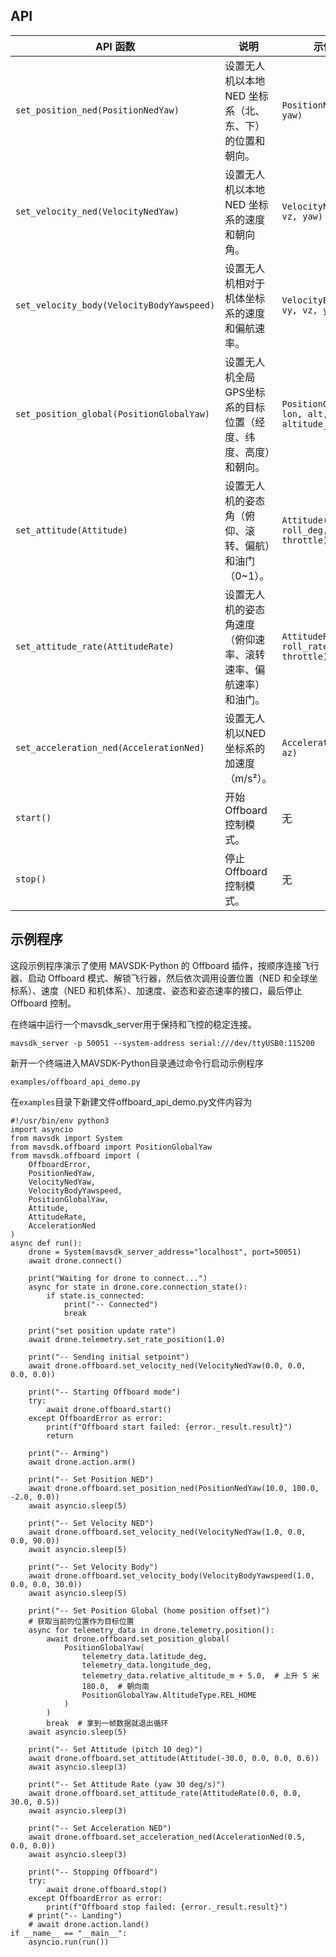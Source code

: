 ## API
| API 函数                                    | 说明                               | 示例参数类型                                                    |
| ----------------------------------------- | -------------------------------- | --------------------------------------------------------- |
| `set_position_ned(PositionNedYaw)`        | 设置无人机以本地 NED 坐标系（北、东、下）的位置和朝向。   | `PositionNedYaw(x, y, z, yaw)`                            |
| `set_velocity_ned(VelocityNedYaw)`        | 设置无人机以本地 NED 坐标系的速度和朝向角。         | `VelocityNedYaw(vx, vy, vz, yaw)`                         |
| `set_velocity_body(VelocityBodyYawspeed)` | 设置无人机相对于机体坐标系的速度和偏航速率。           | `VelocityBodyYawspeed(vx, vy, vz, yawspeed)`              |
| `set_position_global(PositionGlobalYaw)`  | 设置无人机全局GPS坐标系的目标位置（经度、纬度、高度）和朝向。 | `PositionGlobalYaw(lat, lon, alt, yaw, altitude_type)`    |
| `set_attitude(Attitude)`                  | 设置无人机的姿态角（俯仰、滚转、偏航）和油门（0\~1）。    | `Attitude(pitch_deg, roll_deg, yaw_deg, throttle)`        |
| `set_attitude_rate(AttitudeRate)`         | 设置无人机的姿态角速度（俯仰速率、滚转速率、偏航速率）和油门。  | `AttitudeRate(pitch_rate, roll_rate, yaw_rate, throttle)` |
| `set_acceleration_ned(AccelerationNed)`   | 设置无人机以NED坐标系的加速度（m/s²）。          | `AccelerationNed(ax, ay, az)`                             |
| `start()`                                 | 开始 Offboard 控制模式。                | 无                                                         |
| `stop()`                                  | 停止 Offboard 控制模式。                | 无                                                         |


## 示例程序
这段示例程序演示了使用 MAVSDK-Python 的 Offboard 插件，按顺序连接飞行器、启动 Offboard 模式、解锁飞行器，然后依次调用设置位置（NED 和全球坐标系）、速度（NED 和机体系）、加速度、姿态和姿态速率的接口，最后停止 Offboard 控制。

在终端中运行一个mavsdk_server用于保持和飞控的稳定连接。
```
mavsdk_server -p 50051 --system-address serial:///dev/ttyUSB0:115200
```

新开一个终端进入MAVSDK-Python目录通过命令行启动示例程序
```
examples/offboard_api_demo.py
```
在`examples`目录下新建文件offboard_api_demo.py文件内容为
```
#!/usr/bin/env python3
import asyncio
from mavsdk import System
from mavsdk.offboard import PositionGlobalYaw
from mavsdk.offboard import (
    OffboardError,
    PositionNedYaw,
    VelocityNedYaw,
    VelocityBodyYawspeed,
    PositionGlobalYaw,
    Attitude,
    AttitudeRate,
    AccelerationNed
)
async def run():
    drone = System(mavsdk_server_address="localhost", port=50051)
    await drone.connect()

    print("Waiting for drone to connect...")
    async for state in drone.core.connection_state():
        if state.is_connected:
            print("-- Connected")
            break

    print("set position update rate")
    await drone.telemetry.set_rate_position(1.0)

    print("-- Sending initial setpoint")
    await drone.offboard.set_velocity_ned(VelocityNedYaw(0.0, 0.0, 0.0, 0.0))

    print("-- Starting Offboard mode")
    try:
        await drone.offboard.start()
    except OffboardError as error:
        print(f"Offboard start failed: {error._result.result}")
        return
    
    print("-- Arming")
    await drone.action.arm()

    print("-- Set Position NED")
    await drone.offboard.set_position_ned(PositionNedYaw(10.0, 100.0, -2.0, 0.0))
    await asyncio.sleep(5)

    print("-- Set Velocity NED")
    await drone.offboard.set_velocity_ned(VelocityNedYaw(1.0, 0.0, 0.0, 90.0))
    await asyncio.sleep(5)

    print("-- Set Velocity Body")
    await drone.offboard.set_velocity_body(VelocityBodyYawspeed(1.0, 0.0, 0.0, 30.0))
    await asyncio.sleep(5)

    print("-- Set Position Global (home position offset)")
    # 获取当前的位置作为目标位置
    async for telemetry_data in drone.telemetry.position():
        await drone.offboard.set_position_global(
            PositionGlobalYaw(
                telemetry_data.latitude_deg,
                telemetry_data.longitude_deg,
                telemetry_data.relative_altitude_m + 5.0,  # 上升 5 米
                180.0,  # 朝向南
                PositionGlobalYaw.AltitudeType.REL_HOME
            )
        )
        break  # 拿到一帧数据就退出循环
    await asyncio.sleep(5)

    print("-- Set Attitude (pitch 10 deg)")
    await drone.offboard.set_attitude(Attitude(-30.0, 0.0, 0.0, 0.6))
    await asyncio.sleep(3)

    print("-- Set Attitude Rate (yaw 30 deg/s)")
    await drone.offboard.set_attitude_rate(AttitudeRate(0.0, 0.0, 30.0, 0.5))
    await asyncio.sleep(3)

    print("-- Set Acceleration NED")
    await drone.offboard.set_acceleration_ned(AccelerationNed(0.5, 0.0, 0.0))
    await asyncio.sleep(3)
    
    print("-- Stopping Offboard")
    try:
        await drone.offboard.stop()
    except OffboardError as error:
        print(f"Offboard stop failed: {error._result.result}")
    # print("-- Landing")
    # await drone.action.land()
if __name__ == "__main__":
    asyncio.run(run())
```